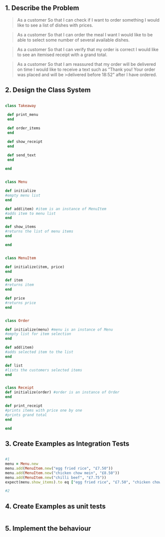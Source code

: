 ## 1. Describe the Problem
>As a customer
>So that I can check if I want to order something
>I would like to see a list of dishes with prices.

>As a customer
>So that I can order the meal I want
>I would like to be able to select some number of several available dishes.

>As a customer
>So that I can verify that my order is correct
>I would like to see an itemised receipt with a grand total.

>As a customer
>So that I am reassured that my order will be delivered on time
>I would like to receive a text such as "Thank you! Your order was placed and will be >delivered before 18:52" after I have ordered.



## 2. Design the Class System
```ruby

class Takeaway
 
 def print_menu
 end

 def order_items
 end

 def show_receipt
 end

 def send_text
 end
 
end


class Menu

def initialize
#empty menu list 
end

def add(item) #item is an instance of MenuItem
#adds item to menu list
end

def show_items
#returns the list of menu items
end

end


class MenuItem

def initialize(item, price)
end

def item
#returns item
end

def price
#returns price
end


class Order

def initialize(menu) #menu is an instance of Menu
#empty list for item selection
end

def add(item)
#adds selected item to the list
end

def list
#lists the customers selected items
end


class Receipt
def initialize(order) #order is an instance of Order
end

def print_receipt
#prints items with price one by one
#prints grand total
end

end

```
## 3. Create Examples as Integration Tests
```ruby

#1
menu = Menu.new
menu.add(MenuItem.new("egg fried rice", "£7.50"))
menu.add(MenuItem.new("chicken chow mein", "£8.50"))
menu.add(MenuItem.new("chilli beef", "£7.75"))
expect(menu.show_items).to eq ["egg fried rice", "£7.50", "chicken chow mein", "£8.50", "chilli beef", "£7.75"]

#2


```
## 4. Create Examples as unit tests
```ruby
```
## 5. Implement the behaviour 